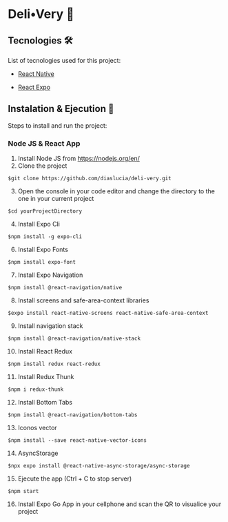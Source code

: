 # Deli•Very 🍴

## Tecnologies 🛠️

List of tecnologies used for this project:

- [React Native](https://reactnative.dev/)

- [React Expo](https://expo.dev/)

## Instalation & Ejecution 🚀

Steps to install and run the project:

### Node JS & React App

1. Install Node JS from https://nodejs.org/en/
2. Clone the project
```
$git clone https://github.com/diaslucia/deli-very.git
```
3. Open the console in your code editor and change the directory to the one in your current project
```
$cd yourProjectDirectory
```
4. Install Expo Cli
```
$npm install -g expo-cli
```
6. Install Expo Fonts
```
$npm install expo-font
```
7. Install Expo Navigation
```
$npm install @react-navigation/native
```
8. Install screens and safe-area-context libraries
```
$expo install react-native-screens react-native-safe-area-context
```
9. Install navigation stack
```
$npm install @react-navigation/native-stack
```
10. Install React Redux
```
$npm install redux react-redux
```
11. Install Redux Thunk
```
$npm i redux-thunk
```
12. Install Bottom Tabs
```
$npm install @react-navigation/bottom-tabs
```
13. Iconos vector
```
$npm install --save react-native-vector-icons
```
14. AsyncStorage
```
$npx expo install @react-native-async-storage/async-storage
```
15. Ejecute the app (Ctrl + C to stop server)
```
$npm start
```
16. Install Expo Go App in your cellphone and scan the QR to visualice your project






